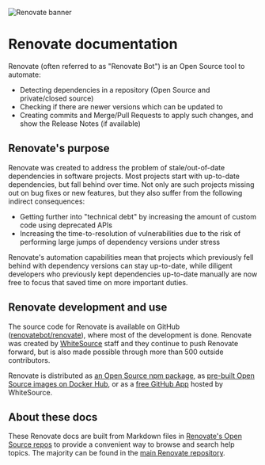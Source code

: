 ![Renovate banner](https://app.renovatebot.com/images/whitesource_renovate_660_220.jpg)

# Renovate documentation

Renovate (often referred to as "Renovate Bot") is an Open Source tool to automate:

- Detecting dependencies in a repository (Open Source and private/closed source)
- Checking if there are newer versions which can be updated to
- Creating commits and Merge/Pull Requests to apply such changes, and show the Release Notes (if available)

## Renovate's purpose

Renovate was created to address the problem of stale/out-of-date dependencies in software projects.
Most projects start with up-to-date dependencies, but fall behind over time.
Not only are such projects missing out on bug fixes or new features, but they also suffer from the following indirect consequences:

- Getting further into "technical debt" by increasing the amount of custom code using deprecated APIs
- Increasing the time-to-resolution of vulnerabilities due to the risk of performing large jumps of dependency versions under stress

Renovate's automation capabilities mean that projects which previously fell behind with dependency versions can stay up-to-date, while diligent developers who previously kept dependencies up-to-date manually are now free to focus that saved time on more important duties.

## Renovate development and use

The source code for Renovate is available on GitHub ([renovatebot/renovate](https://github.com/renovatebot/renovate)), where most of the development is done.
Renovate was created by [WhiteSource](https://www.whitesourcesoftware.com/) staff and they continue to push Renovate forward, but is also made possible through more than 500 outside contributors.

Renovate is distributed as [an Open Source npm package](https://www.npmjs.com/package/renovate), as [pre-built Open Source images on Docker Hub](https://hub.docker.com/repository/docker/renovate/renovate), or as a [free GitHub App](https://github.com/marketplace/renovate) hosted by WhiteSource.

## About these docs

These Renovate docs are built from Markdown files in [Renovate's Open Source repos](https://github.com/renovatebot/) to provide a convenient way to browse and search help topics.
The majority can be found in the [main Renovate repository](https://github.com/renovatebot/renovate/tree/main/docs/usage).
